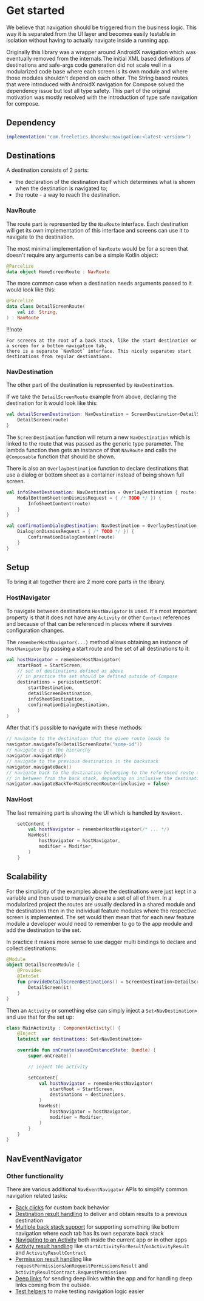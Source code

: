 # Get started

We believe that navigation should be triggered from the business logic. This way it is
separated from the UI layer and becomes easily testable in isolation without having to
actually navigate inside a running app.

Originally this library was a wrapper around AndroidX navigation which was eventually
removed from the internals.The initial XML based definitions of destinations
and safe-args code generation did not scale well in a modularized code base where each
screen is its own module and where those modules shouldn't depend on each other. The
String based routes that were introduced with AndroidX navigation for Compose solved
the dependency issue but lost all type safety. This part of the original motivation
was mostly resolved with the introduction of type safe navigation for compose.

## Dependency

```groovy
implementation("com.freeletics.khonshu:navigation:<latest-version>")
```


## Destinations

A destination consists of 2 parts:
- the declaration of the destination itself which determines what is shown when the destination is navigated to;
- the route - a way to reach the destination.

### NavRoute

The route part is represented by the `NavRoute` interface. Each destination will get its own
implementation of this interface and screens can use it to navigate to the destination.

The most minimal implementation of `NavRoute` would be for a screen that doesn't require any
arguments can be a simple Kotlin object:
```kotlin
@Parcelize
data object HomeScreenRoute : NavRoute
```

The more common case when a destination needs arguments passed to it would look like this:
```kotlin
@Parcelize
data class DetailScreenRoute(
    val id: String,
) : NavRoute
```

!!!note

    For screens at the root of a back stack, like the start destination or a screen for a bottom navigation tab,
    there is a separate `NavRoot` interface. This nicely separates start destinations from regular destinations.


### NavDestination

The other part of the destination is represented by `NavDestination`.

If we take the `DetailScreenRoute` example from above, declaring the destination for it would look
like this:

```kotlin
val detailScreenDestination: NavDestination = ScreenDestination<DetailScreenRoute> { route: DetailScreenRoute ->
    DetailScreen(route)
}
```

The `ScreenDestination` function will return a new `NavDestination` which is linked to the route
that was passed as the generic type parameter. The lambda function then gets an instance of that
`NavRoute` and calls the `@Composable` function that should be shown.

There is also an `OverlayDestination` function to declare destinations that use a dialog or bottom
sheet as a container instead of being shown full screen.

```kotlin
val infoSheetDestination: NavDestination = OverlayDestination { route: InfoSheetRoute ->
    ModalBottomSheet(onDismissRequest = { /* TODO */ }) {
        InfoSheetContent(route)
    }
}

val confirmationDialogDestination: NavDestination = OverlayDestination { route: ConfirmationDialogRoute ->
    Dialog(onDismissRequest = { /* TODO */ }) {
        ConfirmationDialogContent(route)
    }
}
```

## Setup

To bring it all together there are 2 more core parts in the library.

### HostNavigator

To navigate between destinations `HostNavigator` is used. It's most important property is that
it does not have any `Activity` or other `Context` references and because of that can be referenced
in places where it survives configuration changes.

The `rememberHostNavigator(...)` method allows obtaining an instance of `HostNavigator` by passing
a start route and the set of all destinations to it:
```kotlin
val hostNavigator = rememberHostNavigator(
    startRoot = StartScreen,
    // set of destinations defined as above
    // in practice the set should be defined outside of Compose
    destinations = persistentSetOf(
        startDestination,
        detailScreenDestination,
        infoSheetDestination,
        confirmationDialogDestination,
    )
)
```

After that it's possible to navigate with these methods:
```kotlin
// navigate to the destination that the given route leads to
navigator.navigateTo(DetailScreenRoute("some-id"))
// navigate up in the hierarchy
navigator.navigateUp()
// navigate to the previous destination in the backstack
navigator.navigateBack()
// navigate back to the destination belonging to the referenced route and remove all destinations
// in between from the back stack, depending on inclusive the destination
navigator.navigateBackTo<MainScreenRoute>(inclusive = false)
```

### NavHost

The last remaining part is showing the UI which is handled by `NavHost`.

```kotlin
    setContent {
        val hostNavigator = rememberHostNavigator(/* ... */)
        NavHost(
            hostNavigator = hostNavigator,
            modifier = Modifier,
        )
    }
```

## Scalability

For the simplicity of the examples above the destinations were just kept in a variable and
then used to manually create a set of all of them. In a modularized project the routes are
usually declared in a shared module and the destinations then in the individual feature modules
where the respective screen is implemented. The set would then mean that for each new feature module
a developer would need to remember to go to the app module and add the destination to the set.

In practice it makes more sense to use dagger multi bindings to declare and collect destinations:

```kotlin
@Module
object DetailScreenModule {
	@Provides
	@IntoSet
	fun provideDetailScreenDestinations() = ScreenDestination<DetailScreenRoute> {
		DetailScreen(it)
	}
}
```

Then an `Activity` or something else can simply inject a `Set<NavDestination>` and use that for the
set up:

```kotlin
class MainActivity : ComponentActivity() {
	@Inject
	lateinit var destinations: Set<NavDestination>

	override fun onCreate(savedInstanceState: Bundle) {
		super.onCreate()

        // inject the activity

		setContent{
            val hostNavigator = rememberHostNavigator(
                startRoot = StartScreen,
                destinations = destinations,
            )
			NavHost(
				hostNavigator = hostNavigator,
                modifier = Modifier,
			)
		}
	}
}
```


## NavEventNavigator


### Other functionality

There are various additional `NavEventNavigator` APIs to simplify common navigation related
tasks:

- [Back clicks](back.md) for custom back behavior
- [Destination result handling](results.md) to deliver and obtain results to
  a previous destination
- [Multiple back stack support](back-stacks.md) for supporting something like
  bottom navigation where each tab has its own separate back stack
- [Navigating to an Activity](activities.md) both inside the current app or
  in other apps
- [Activity result handling](activities.md#activity-results) like
  `startActivityForResult`/`onActivityResult` and `ActivityResultContract`
- [Permission result handling](activities.md#requesting-permissions) like
  `requestPermissions`/`onRequestPermissionsResult` and `ActivityResultContract.RequestPermissions`
- [Deep links](deeplinks.md) for sending deep links within the app and for handling deep links
  coming from the outside.
- [Test helpers](testing.md) to make testing navigation logic easier
